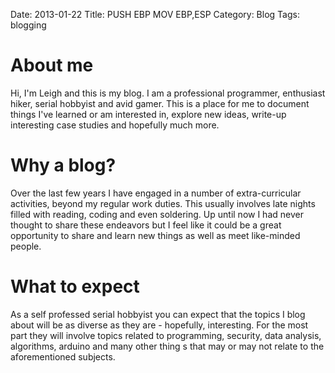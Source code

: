 Date: 2013-01-22
Title: PUSH EBP  MOV EBP,ESP
Category: Blog
Tags: blogging

# About me #

Hi, I'm Leigh and this is my blog. I am a professional programmer, enthusiast hiker, serial hobbyist and avid gamer.  This is a place for me to document things I've learned or am interested in, explore new ideas, write-up interesting case studies and hopefully much more.

# Why a blog? #

Over the last few years I have engaged in a number of extra-curricular activities, beyond my regular work duties.  This usually involves late nights filled with reading, coding and even soldering. Up until now I had never thought to share these endeavors but I feel like it could be a great opportunity to share and learn new things as well as meet like-minded people.

# What to expect #

As a self professed serial hobbyist you can expect that the topics I blog about will be as diverse as they are - hopefully, interesting.  For the most part they will involve topics related to programming, security, data analysis, algorithms, arduino and many other thing	s that may or may not relate to the aforementioned subjects.
